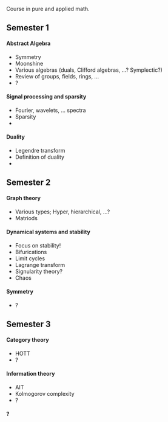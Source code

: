 Course in pure and applied math.

## Semester 1

#### Abstract Algebra

* Symmetry
* Moonshine
* Various algebras (duals, Clifford algebras, ...? Symplectic?)
* Review of groups, fields, rings, ...
* ?

#### Signal processing and sparsity

* Fourier, wavelets, ... spectra
* Sparsity
*

#### Duality

* Legendre transform
* Definition of duality
* 

## Semester 2

#### Graph theory

* Various types; Hyper, hierarchical, ...?
* Matriods

#### Dynamical systems and stability

* Focus on stability!
* Bifurications
* Limit cycles
* Lagrange transform
* Signularity theory?
* Chaos

#### Symmetry

* ?

## Semester 3


#### Category theory

* HOTT
* ?

#### Information theory

* AIT
* Kolmogorov complexity
* ?

#### ?



<!-- Withlist/possibilities
- stats
- game theory
- numerical analysis
- functional analysis
- topology?
- ?

- non-linear type systems
- ?
-->
